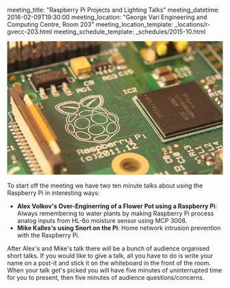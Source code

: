 meeting_title: "Raspberry Pi Projects and Lighting Talks"
meeting_datetime: 2016-02-09T19:30:00
meeting_location: "George Vari Engineering and Computing Centre, Room 203"
meeting_location_template: _locations/r-gvecc-203.html
meeting_schedule_template: _schedules/2015-10.html

<img src="/static/uploads/meetings/2016-02/raspberrypi.jpg" alt="Raspberry Pi by Andreas_K">

To start off the meeting we have two ten minute talks about using the Raspberry Pi in interesting ways:

* **Alex Volkov's Over-Enginerring of a Flower Pot using a Raspberry Pi**: Always remembering to water plants by making Raspberry Pi process analog inputs from HL-6o moisture sensor using MCP 3008.
* **Mike Kalles's using Snort on the Pi**: Home network intrusion prevention with the Raspberry Pi.

After Alex's and Mike's talk there will be a bunch of audience organised short talks. If you would like to give a talk, all you have to do is write your name on a post-it and stick it on the whiteboard in the front of the room. When your talk get's picked you will have five minutes of uninterrupted time for you to present, then five minutes of audience questions/concerns.

